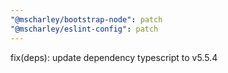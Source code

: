 ```yaml
---
"@mscharley/bootstrap-node": patch
"@mscharley/eslint-config": patch
---
```


fix(deps): update dependency typescript to v5.5.4
